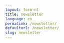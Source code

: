 ```yaml
---
layout: form-nl
title: newsletter
language: en
permalink: /newsletter/
defaulturl: /newsletter/
slug: newsletter
---
```

